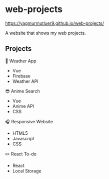 # web-projects

https://yagmurmutluer9.github.io/web-projects/

A website that shows my web projects. 

## Projects 

🌈 Weather App 

- Vue
- Firebase 
- Weather API

😎 Anime Search
- Vue
- Anime API
- CSS

🎧 Responsive Website
- HTML5
- Javascript
- CSS

✏️ React To-do

- React
- Local Storage
